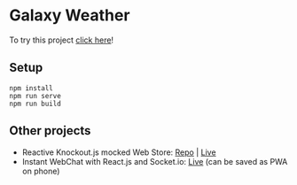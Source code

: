 # Galaxy Weather

To try this project [click here](https://biglidio.github.io/galaxy-weather/)!

## Setup
```
npm install
npm run serve
npm run build
```

## Other projects
- Reactive Knockout.js mocked Web Store: [Repo](https://github.com/biglidio/knockout-js) | [Live](https://biglidio.github.io/knockout-js)
- Instant WebChat with React.js and Socket.io: [Live](https://chat.biglidio.com/) (can be saved as PWA on phone)